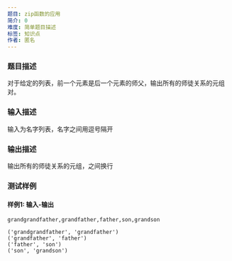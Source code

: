 ```yaml
---
题目: zip函数的应用
简介: 0
难度: 简单题目描述
标签: 知识点
作者: 匿名
---
```


### 题目描述

对于给定的列表，前一个元素是后一个元素的师父，输出所有的师徒关系的元组对。

### 输入描述

输入为名字列表，名字之间用逗号隔开

### 输出描述

输出所有的师徒关系的元组，之间换行

### 测试样例

#### 样例1: 输入-输出

```
grandgrandfather,grandfather,father,son,grandson
```

```
('grandgrandfather', 'grandfather')
('grandfather', 'father')
('father', 'son')
('son', 'grandson')
```


